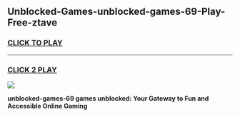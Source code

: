 
## Unblocked-Games-unblocked-games-69-Play-Free-ztave
<h3>
<a href="https://premium76.site?title=unblocked-games-69&ref=18A1">CLICK TO PLAY</a></h3>
<hr>

<h3>
<a href="https://premium76.site?title=unblocked-games-69&ref=18A1">CLICK 2 PLAY</a>
  
</h3>

<a href="https://premium76.site?title=unblocked-games-69&ref=18A1"><img src="https://clearcache.store/games.png"></a>


**unblocked-games-69 games unblocked: Your Gateway to Fun and Accessible Online Gaming**
